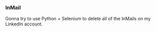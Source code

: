 ### InMail

Gonna try to use Python + Selenium to delete all of the InMails on my LinkedIn account.

